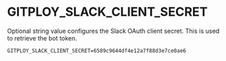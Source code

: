 # GITPLOY_SLACK_CLIENT_SECRET

Optional string value configures the Slack OAuth client secret. This is used to retrieve the bot token.

```
GITPLOY_SLACK_CLIENT_SECRET=6589c9644df4e12a7f88d3e7ce0ae6
```